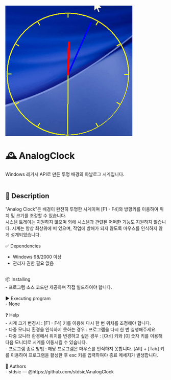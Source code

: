 ![아날로그 시계 프로그램 실행 화면 GIF](./Images/Analogclock.gif)

# 🕰️ AnalogClock<br>
Windows 레거시 API로 만든 투명 배경의 아날로그 시계입니다.<br>
<br>
## 🧾 Description<br>
"Analog Clock"은 배경이 완전히 투명한 시계이며 [F1 - F4]와 방향키를 이용하여 위치 및 크기를 조정할 수 있습니다.<br>
시스템 트레이는 지원하지 않으며 외에 시스템과 관련된 어떠한 기능도 지원하지 않습니다. 시계는 항상 최상위에 떠 있으며, 작업에 방해가 되지 않도록 마우스를 인식하지 않게 설계되었습니다.<br>
<br>
✅ Dependencies
- Windows 98/2000 이상
- 관리자 권한 필요 없음
<br>
📦 Installing<br>
- 프로그램 소스 코드만 제공하며 직접 빌드하여야 합니다.<br>
<br>
▶️ Executing program<br>
- None<br>
<br>
❓ Help<br>
- 시계 크기 변경시 : [F1 - F4] 키를 이용해 다시 한 번 위치를 조정해야 합니다.<br>
- 다중 모니터 환경을 인식하지 못하는 경우 : 프로그램을 다시 한 번 실행해주세요.<br>
- 다중 모니터 환경에서 위치를 변경하고 싶은 경우 : [Ctrl] 키와 [0] 숫자 키를 이용해 다음 모니터로 시계를 이동시킬 수 있습니다.<br>
- 프로그램 종료 방법 : 해당 프로그램은 마우스를 인식하지 못합니다. [Alt] + [Tab] 키를 이용하여 프로그램을 활성한 후 esc 키를 입력하여야 종료 메세지가 발생합니다.<br>
<br>
👤 Authors<br>
- stdsic — @https://github.com/stdsic/AnalogClock<br>
